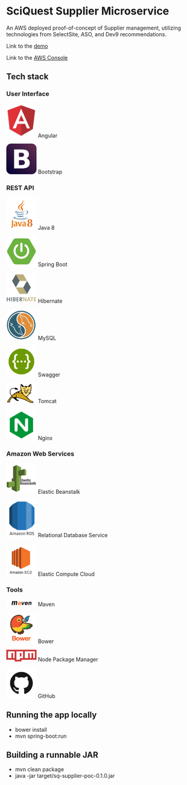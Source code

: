 # SciQuest Supplier Microservice
An AWS deployed proof-of-concept of Supplier management, utilizing technologies from SelectSite, ASO, and Dev9 recommendations.

<p>Link to the <a href="http://sqsupplierpoc-env.us-east-1.elasticbeanstalk.com/" title="Demo">demo</a></p>
<p>Link to the <a href="https://aws.amazon.com/" title="Demo">AWS Console</a></p>

## Tech stack
### User Interface
<p><img src="public/technology-logos/angular.png" width="80"/> Angular</p>
<p><img src="public/technology-logos/bootstrap.png" width="80"/> Bootstrap</p>

### REST API
<p><img src="public/technology-logos/java8-logo.png" width="80"/> Java 8</p>
<p><img src="public/technology-logos/spring-boot.png" width="80"/> Spring Boot</p>
<p><img src="public/technology-logos/hibernate-logo.png" width="80"/> Hibernate</p>
<p><img src="public/technology-logos/mysql.png" width="80"/> MySQL</p>
<p><img src="public/technology-logos/swagger.png" width="80"/> Swagger</p>
<p><img src="public/technology-logos/tomcat-logo.png" width="80"/> Tomcat</p>
<p><img src="public/technology-logos/nginx-logo.png" width="80"/> Nginx</p>

### Amazon Web Services
<p><img src="public/technology-logos/elastic-beanstalk.png" width="80"/> Elastic Beanstalk</p>
<p><img src="public/technology-logos/Amazon-RDS.png" width="80"/> Relational Database Service</p>
<p><img src="public/technology-logos/ec2-logo.png" width="80"/> Elastic Compute Cloud</p>

### Tools
<p><img src="public/technology-logos/maven-logo.svg.png" width="80"/> Maven</p>
<p><img src="public/technology-logos/bower.png" width="80"/> Bower</p>
<p><img src="public/technology-logos/npm-logo.png" width="80"/> Node Package Manager</p>
<p><img src="public/technology-logos/github.png" width="80"/> GitHub</p>

## Running the app locally
 - bower install
 - mvn spring-boot:run
 
## Building a runnable JAR
 - mvn clean package
 - java -jar target/sq-supplier-poc-0.1.0.jar
